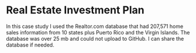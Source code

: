# Real Estate Investment Plan

In this case study I used the Realtor.com database that had 207,571 home sales information from 10 states plus Puerto Rico and the Virgin Islands. The database was over 25 mb and could not upload to GitHub. I can share the database if needed. 
